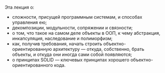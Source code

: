 Эта лекция о:

- сложности, присущей программным системам, и способах управления ею;
- декомпозиции, модульности, сопряжении и связности;
- о том, что такое на самом деле объекты в ООП, к чему абстракция, инкапсуляция, наследование и полиморфизм;
- как, получив требования, начать строить объектно-ориентированную архитектуру — откуда, собственно, брать объекты, и откуда они иногда сами собой появляются;
- о принципах SOLID — ключевых принципах хорошего объектно-ориентированного кода.